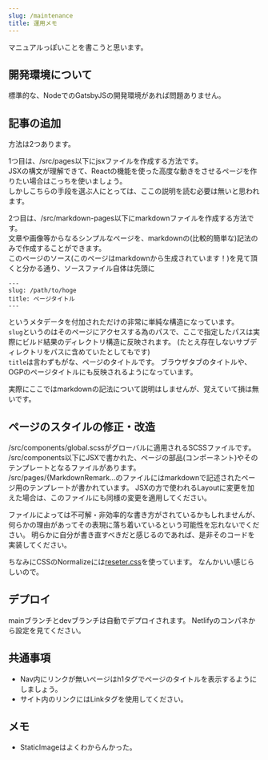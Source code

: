 ```yaml
---
slug: /maintenance
title: 運用メモ
---
```


マニュアルっぽいことを書こうと思います。

## 開発環境について

標準的な、NodeでのGatsbyJSの開発環境があれば問題ありません。

## 記事の追加

方法は2つあります。

1つ目は、/src/pages以下にjsxファイルを作成する方法です。  
JSXの構文が理解できて、Reactの機能を使った高度な動きをさせるページを作りたい場合はこっちを使いましょう。  
しかしこちらの手段を選ぶ人にとっては、ここの説明を読む必要は無いと思われます。

2つ目は、/src/markdown-pages以下にmarkdownファイルを作成する方法です。  
文章や画像等からなるシンプルなページを、markdownの(比較的簡単な)記法のみで作成することができます。  
このページのソース(このページはmarkdownから生成されています！)を見て頂くと分かる通り、ソースファイル自体は先頭に
```
---
slug: /path/to/hoge
title: ページタイトル
---
```
というメタデータを付加されただけの非常に単純な構造になっています。  
`slug`というのはそのページにアクセスする為のパスで、ここで指定したパスは実際にビルド結果のディレクトリ構造に反映されます。
(たとえ存在しないサブディレクトリをパスに含めていたとしてもです)  
`title`は言わずもがな、ページのタイトルです。
ブラウザタブのタイトルや、OGPのページタイトルにも反映されるようになっています。

実際にここではmarkdownの記法について説明はしませんが、覚えていて損は無いです。

## ページのスタイルの修正・改造

/src/components/global.scssがグローバルに適用されるSCSSファイルです。  
/src/components以下にJSXで書かれた、ページの部品(コンポーネント)やそのテンプレートとなるファイルがあります。  
/src/pages/\{MarkdownRemark...のファイルにはmarkdownで記述されたページ用のテンプレートが書かれています。
JSXの方で使われるLayoutに変更を加えた場合は、このファイルにも同様の変更を適用してください。

ファイルによっては不可解・非効率的な書き方がされているかもしれませんが、何らかの理由があってその表現に落ち着いているという可能性を忘れないでください。
明らかに自分が書き直すべきだと感じるのであれば、是非そのコードを実装してください。

ちなみにCSSのNormalizeには[reseter.css](https://krishdevdb.github.io/reseter.css/)を使っています。
なんかいい感じらしいので。

## デプロイ

mainブランチとdevブランチは自動でデプロイされます。
Netlifyのコンパネから設定を見てください。

## 共通事項

- Nav内にリンクが無いページはh1タグでページのタイトルを表示するようにしましょう。
- サイト内のリンクにはLinkタグを使用してください。

## メモ

- StaticImageはよくわからんかった。